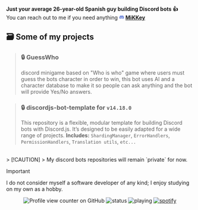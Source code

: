 **Just your average 26-year-old Spanish guy building Discord bots 👍**<br>
You can reach out to me if you need anything <img src="https://raw.githubusercontent.com/miguelmikkey/miguelmikkey/ec544d163a7c88957c34dc22bed54013b447c13f/46ad6928-92a8-4357-8546-1182ac9ead41.png" width="13" title="Discord"> **[MiKKey](https://discordapp.com/users/384083999435259905)**

## 🗃️ Some of my projects
> ### 🔒 **GuessWho**
> discord minigame based on "Who is who" game where users must guess the bots character in order to win, this bot uses AI and a character database to make it so people can ask anything and the bot will provide Yes/No answers.

> ### 🔒 **discordjs-bot-template** for `v14.18.0`
> This repository is a flexible, modular template for building Discord bots with Discord.js. It’s designed to be easily adapted for a wide range of projects. **Includes:** `ShardingManager`, `ErrorHandlers`, `PermissionHandlers`, `Translation utils`, `etc...`
<br>
> [!CAUTION]
> My discord bots repositories will remain `private` for now.

> [!IMPORTANT]
> I do not consider myself a software developer of any kind; I enjoy studying on my own as a hobby.

<div align="center">

![Profile view counter on GitHub](https://komarev.com/ghpvc/?username=miguekmikkey)
![status](https://api.statusbadges.me/badge/status/384083999435259905?simple=true)
![playing](https://api.statusbadges.me/badge/playing/384083999435259905)
[![spotify](https://api.statusbadges.me/badge/spotify/384083999435259905)](https://api.statusbadges.me/openspotify/384083999435259905)

</div>
